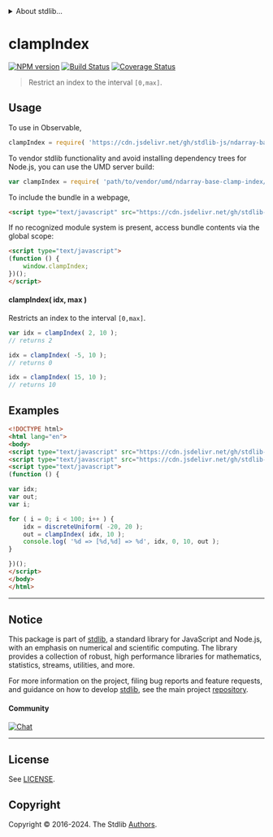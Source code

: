 <!--

@license Apache-2.0

Copyright (c) 2018 The Stdlib Authors.

Licensed under the Apache License, Version 2.0 (the "License");
you may not use this file except in compliance with the License.
You may obtain a copy of the License at

   http://www.apache.org/licenses/LICENSE-2.0

Unless required by applicable law or agreed to in writing, software
distributed under the License is distributed on an "AS IS" BASIS,
WITHOUT WARRANTIES OR CONDITIONS OF ANY KIND, either express or implied.
See the License for the specific language governing permissions and
limitations under the License.

-->


<details>
  <summary>
    About stdlib...
  </summary>
  <p>We believe in a future in which the web is a preferred environment for numerical computation. To help realize this future, we've built stdlib. stdlib is a standard library, with an emphasis on numerical and scientific computation, written in JavaScript (and C) for execution in browsers and in Node.js.</p>
  <p>The library is fully decomposable, being architected in such a way that you can swap out and mix and match APIs and functionality to cater to your exact preferences and use cases.</p>
  <p>When you use stdlib, you can be absolutely certain that you are using the most thorough, rigorous, well-written, studied, documented, tested, measured, and high-quality code out there.</p>
  <p>To join us in bringing numerical computing to the web, get started by checking us out on <a href="https://github.com/stdlib-js/stdlib">GitHub</a>, and please consider <a href="https://opencollective.com/stdlib">financially supporting stdlib</a>. We greatly appreciate your continued support!</p>
</details>

# clampIndex

[![NPM version][npm-image]][npm-url] [![Build Status][test-image]][test-url] [![Coverage Status][coverage-image]][coverage-url] <!-- [![dependencies][dependencies-image]][dependencies-url] -->

> Restrict an index to the interval `[0,max]`.

<!-- Section to include introductory text. Make sure to keep an empty line after the intro `section` element and another before the `/section` close. -->

<section class="intro">

</section>

<!-- /.intro -->

<!-- Package usage documentation. -->



<section class="usage">

## Usage

To use in Observable,

```javascript
clampIndex = require( 'https://cdn.jsdelivr.net/gh/stdlib-js/ndarray-base-clamp-index@umd/browser.js' )
```

To vendor stdlib functionality and avoid installing dependency trees for Node.js, you can use the UMD server build:

```javascript
var clampIndex = require( 'path/to/vendor/umd/ndarray-base-clamp-index/index.js' )
```

To include the bundle in a webpage,

```html
<script type="text/javascript" src="https://cdn.jsdelivr.net/gh/stdlib-js/ndarray-base-clamp-index@umd/browser.js"></script>
```

If no recognized module system is present, access bundle contents via the global scope:

```html
<script type="text/javascript">
(function () {
    window.clampIndex;
})();
</script>
```

#### clampIndex( idx, max )

Restricts an index to the interval `[0,max]`.

```javascript
var idx = clampIndex( 2, 10 );
// returns 2

idx = clampIndex( -5, 10 );
// returns 0

idx = clampIndex( 15, 10 );
// returns 10
```

</section>

<!-- /.usage -->

<!-- Package usage notes. Make sure to keep an empty line after the `section` element and another before the `/section` close. -->

<section class="notes">

</section>

<!-- /.notes -->

<!-- Package usage examples. -->

<section class="examples">

## Examples

<!-- eslint no-undef: "error" -->

```html
<!DOCTYPE html>
<html lang="en">
<body>
<script type="text/javascript" src="https://cdn.jsdelivr.net/gh/stdlib-js/random-base-discrete-uniform@umd/browser.js"></script>
<script type="text/javascript" src="https://cdn.jsdelivr.net/gh/stdlib-js/ndarray-base-clamp-index@umd/browser.js"></script>
<script type="text/javascript">
(function () {

var idx;
var out;
var i;

for ( i = 0; i < 100; i++ ) {
    idx = discreteUniform( -20, 20 );
    out = clampIndex( idx, 10 );
    console.log( '%d => [%d,%d] => %d', idx, 0, 10, out );
}

})();
</script>
</body>
</html>
```

</section>

<!-- /.examples -->

<!-- Section to include cited references. If references are included, add a horizontal rule *before* the section. Make sure to keep an empty line after the `section` element and another before the `/section` close. -->

<section class="references">

</section>

<!-- /.references -->

<!-- Section for related `stdlib` packages. Do not manually edit this section, as it is automatically populated. -->

<section class="related">

</section>

<!-- /.related -->

<!-- Section for all links. Make sure to keep an empty line after the `section` element and another before the `/section` close. -->


<section class="main-repo" >

* * *

## Notice

This package is part of [stdlib][stdlib], a standard library for JavaScript and Node.js, with an emphasis on numerical and scientific computing. The library provides a collection of robust, high performance libraries for mathematics, statistics, streams, utilities, and more.

For more information on the project, filing bug reports and feature requests, and guidance on how to develop [stdlib][stdlib], see the main project [repository][stdlib].

#### Community

[![Chat][chat-image]][chat-url]

---

## License

See [LICENSE][stdlib-license].


## Copyright

Copyright &copy; 2016-2024. The Stdlib [Authors][stdlib-authors].

</section>

<!-- /.stdlib -->

<!-- Section for all links. Make sure to keep an empty line after the `section` element and another before the `/section` close. -->

<section class="links">

[npm-image]: http://img.shields.io/npm/v/@stdlib/ndarray-base-clamp-index.svg
[npm-url]: https://npmjs.org/package/@stdlib/ndarray-base-clamp-index

[test-image]: https://github.com/stdlib-js/ndarray-base-clamp-index/actions/workflows/test.yml/badge.svg?branch=v0.2.1
[test-url]: https://github.com/stdlib-js/ndarray-base-clamp-index/actions/workflows/test.yml?query=branch:v0.2.1

[coverage-image]: https://img.shields.io/codecov/c/github/stdlib-js/ndarray-base-clamp-index/main.svg
[coverage-url]: https://codecov.io/github/stdlib-js/ndarray-base-clamp-index?branch=main

<!--

[dependencies-image]: https://img.shields.io/david/stdlib-js/ndarray-base-clamp-index.svg
[dependencies-url]: https://david-dm.org/stdlib-js/ndarray-base-clamp-index/main

-->

[chat-image]: https://img.shields.io/gitter/room/stdlib-js/stdlib.svg
[chat-url]: https://app.gitter.im/#/room/#stdlib-js_stdlib:gitter.im

[stdlib]: https://github.com/stdlib-js/stdlib

[stdlib-authors]: https://github.com/stdlib-js/stdlib/graphs/contributors

[umd]: https://github.com/umdjs/umd
[es-module]: https://developer.mozilla.org/en-US/docs/Web/JavaScript/Guide/Modules

[deno-url]: https://github.com/stdlib-js/ndarray-base-clamp-index/tree/deno
[deno-readme]: https://github.com/stdlib-js/ndarray-base-clamp-index/blob/deno/README.md
[umd-url]: https://github.com/stdlib-js/ndarray-base-clamp-index/tree/umd
[umd-readme]: https://github.com/stdlib-js/ndarray-base-clamp-index/blob/umd/README.md
[esm-url]: https://github.com/stdlib-js/ndarray-base-clamp-index/tree/esm
[esm-readme]: https://github.com/stdlib-js/ndarray-base-clamp-index/blob/esm/README.md
[branches-url]: https://github.com/stdlib-js/ndarray-base-clamp-index/blob/main/branches.md

[stdlib-license]: https://raw.githubusercontent.com/stdlib-js/ndarray-base-clamp-index/main/LICENSE

</section>

<!-- /.links -->
